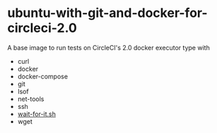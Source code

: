 # ubuntu-with-git-and-docker-for-circleci-2.0

A base image to run tests on CircleCI's 2.0 docker executor type with

- curl
- docker
- docker-compose
- git
- lsof
- net-tools
- ssh
- [wait-for-it.sh](https://github.com/vishnubob/wait-for-it/)
- wget
